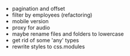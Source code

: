 - pagination and offset
- filter by employees (refactoring)
- mobile version
- proxy for audio
- maybe rename files and folders to lowercase
- get rid of some 'any' types
- rewrite styles to css.modules
<!-- - other pages and links in sidebar -->
